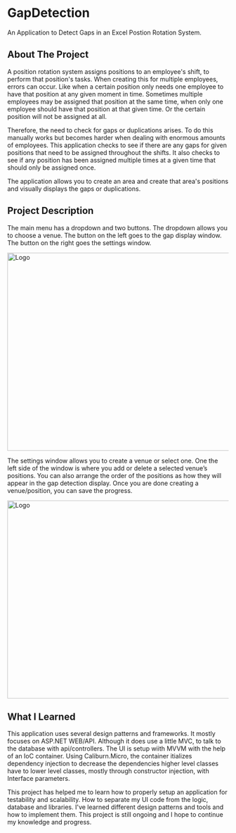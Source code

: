 # GapDetection
An Application to Detect Gaps in an Excel Postion Rotation System.

## About The Project
A position rotation system assigns positions to an employee's shift, to perform that position's tasks. When creating this for multiple employees, errors can occur. Like when a certain position only needs one employee to have that position at any given moment in time. Sometimes multiple employees may be assigned that position at the same time, when only one employee should have that position at that given time. Or the certain position will not be assigned at all. 

Therefore, the need to check for gaps or duplications arises. To do this manually works but becomes harder when dealing with enormous amounts of employees. This application checks to see if there are any gaps for given positions that need to be assigned throughout the shifts. It also checks to see if any position has been assigned multiple times at a given time that should only be assigned once.

The application allows you to create an area and create that area's positions and visually displays the gaps or duplications.

## Project Description

The main menu has a dropdown and two buttons. The dropdown allows you to choose a venue. The button on the left goes to the gap display window. The button on the right goes the settings window. 

<img src=".JPG" alt="Logo" width="800" height="450">

The settings window allows you to create a venue or select one. One the left side of the window is where you add or delete a selected venue’s positions. You can also arrange the order of the positions as how they will appear in the gap detection display. Once you are done creating a venue/position, you can save the progress.

<img src=".JPG" alt="Logo" width="800" height="450">



## What I Learned 
This application uses several design patterns and frameworks. It mostly focuses on ASP.NET WEB/API. Although it does use a little MVC, to talk to the database with api/controllers. The UI is setup wiith MVVM with the help of an IoC container. Using Caliburn.Micro, the container itializes dependency injection to decrease the dependencies higher level classes have to lower level classes, mostly through constructor injection, with Interface parameters.

This project has helped me to learn how to properly setup an application for testability and scalability. How to separate my UI code from the logic, database and libraries. I've learned different design patterns and tools and how to implement them. This project is still ongoing and I hope to continue my knowledge and progress.  
